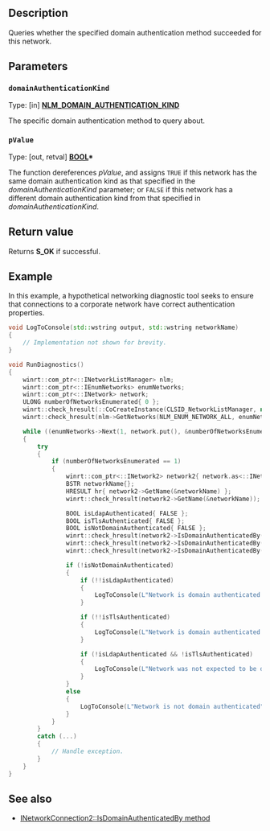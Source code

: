 ## Description

Queries whether the specified domain authentication method succeeded for this network.

## Parameters

### `domainAuthenticationKind`

Type: \[in\] **[NLM_DOMAIN_AUTHENTICATION_KIND](https://learn.microsoft.com/windows/win32/api/netlistmgr/ne-netlistmgr-nlm_domain_authentication_kind)**

The specific domain authentication method to query about.

### `pValue`

Type: \[out, retval\] **[BOOL](https://learn.microsoft.com/windows/win32/winprog/windows-data-types)\***

The function dereferences *pValue*, and assigns `TRUE` if this network has the same domain authentication kind as that specified in the *domainAuthenticationKind* parameter; or `FALSE` if this network has a different domain authentication kind from that specified in *domainAuthenticationKind*.

## Return value

Returns **S_OK** if successful.

## Example

In this example, a hypothetical networking diagnostic tool seeks to ensure that connections to a corporate network have correct authentication properties.

```cpp
void LogToConsole(std::wstring output, std::wstring networkName)
{
	// Implementation not shown for brevity.
}

void RunDiagnostics()
{
	winrt::com_ptr<::INetworkListManager> nlm;
	winrt::com_ptr<::IEnumNetworks> enumNetworks;
	winrt::com_ptr<::INetwork> network;
	ULONG numberOfNetworksEnumerated{ 0 };
	winrt::check_hresult(::CoCreateInstance(CLSID_NetworkListManager, nullptr, CLSCTX_ALL, IID_PPV_ARGS(&nlm)));
	winrt::check_hresult(nlm->GetNetworks(NLM_ENUM_NETWORK_ALL, enumNetworks.put()));

	while ((enumNetworks->Next(1, network.put(), &numberOfNetworksEnumerated) == S_OK))
	{
		try
		{
			if (numberOfNetworksEnumerated == 1)
			{
				winrt::com_ptr<::INetwork2> network2{ network.as<::INetwork2>() };
				BSTR networkName{};
				HRESULT hr{ network2->GetName(&networkName) };
				winrt::check_hresult(network2->GetName(&networkName));

				BOOL isLdapAuthenticated{ FALSE };
				BOOL isTlsAuthenticated{ FALSE };
				BOOL isNotDomainAuthenticated{ FALSE };
				winrt::check_hresult(network2->IsDomainAuthenticatedBy(NLM_DOMAIN_AUTHENTICATION_KIND_LDAP, &isLdapAuthenticated));
				winrt::check_hresult(network2->IsDomainAuthenticatedBy(NLM_DOMAIN_AUTHENTICATION_KIND_TLS, &isTlsAuthenticated));
				winrt::check_hresult(network2->IsDomainAuthenticatedBy(NLM_DOMAIN_AUTHENTICATION_KIND_NONE, &isNotDomainAuthenticated));

				if (!isNotDomainAuthenticated)
				{
					if (!!isLdapAuthenticated)
					{
						LogToConsole(L"Network is domain authenticated via LDAP", networkName);
					}

					if (!!isTlsAuthenticated)
					{
						LogToConsole(L"Network is domain authenticated via TLS", networkName);
					}

					if (!isLdapAuthenticated && !isTlsAuthenticated)
					{
						LogToConsole(L"Network was not expected to be domain authenticated for any other kinds", networkName);
					}
				}
				else
				{
					LogToConsole(L"Network is not domain authenticated", networkName);
				}
			}
		}
		catch (...)
		{
			// Handle exception.
		}
	}
}
```

## See also

* [INetworkConnection2::IsDomainAuthenticatedBy method](https://learn.microsoft.com/windows/win32/api/netlistmgr/nf-netlistmgr-inetworkconnection2-isdomainauthenticatedby)
